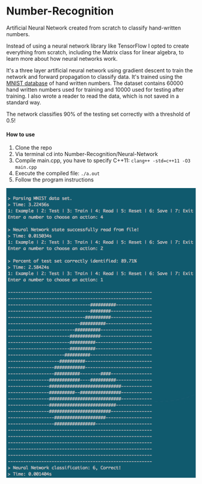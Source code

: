 # Number-Recognition

Artificial Neural Network created from scratch to classify hand-written numbers.

Instead of using a neural network library like TensorFlow I opted to create everything from scratch, including the Matrix class for linear algebra, to learn more about how neural networks work.

It's a three layer artificial neural network using gradient descent to train the network and forward propagation to classify data. It's trained using the [MNIST database](http://yann.lecun.com/exdb/mnist/) of hand written numbers. The dataset contains 60000 hand written numbers used for training and 10000 used for testing after training. I also wrote a reader to read the data, which is not saved in a standard way.

The network classifies 90% of the testing set correctly with a threshold of 0.5!

#### How to use
1. Clone the repo
2. Via terminal cd into Number-Recognition/Neural-Network
3. Compile main.cpp, you have to specify C++11: `clang++ -std=c++11 -O3 main.cpp`
4. Execute the compiled file: `./a.out`
5. Follow the program instructions

![screenshot.png](./screenshot.png)
